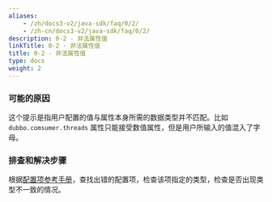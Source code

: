 ```yaml
---
aliases:
    - /zh/docs3-v2/java-sdk/faq/0/2/
    - /zh-cn/docs3-v2/java-sdk/faq/0/2/
description: 0-2 - 非法属性值
linkTitle: 0-2 - 非法属性值
title: 0-2 - 非法属性值
type: docs
weight: 2
---
```



### 可能的原因
这个提示是指用户配置的值与属性本身所需的数据类型并不匹配。比如 `dubbo.comsumer.threads` 属性只能接受数值属性，但是用户所输入的值混入了字母。

### 排查和解决步骤
根据[配置项参考手册](../../../reference-manual/config/properties)，查找出错的配置项，检查该项指定的类型，检查是否出现类型不一致的情况。